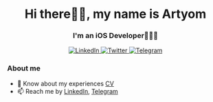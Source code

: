 <div id="header" align="center">
    <h1>Hi there👋🏻, my name is Artyom</h1>
    <h3>I'm an iOS Developer👨🏻‍💻</h3>
</div>

<div id="socials" align="center">
    <a href="https://www.linkedin.com/in/acidcry909/">
    <img src="https://img.shields.io/badge/LinkedIn-blue?style=for-the-badge&logo=linkedin&logoColor=white" alt="LinkedIn"/>
  </a>
  <a href="https://twitter.com/acidcry909">
    <img src="https://img.shields.io/badge/Twitter-blue?style=for-the-badge&logo=twitter&logoColor=white" alt="Twitter"/>
  </a>
  <a href="https://t.me/acidcry909">
    <img src="https://img.shields.io/badge/Telegram-blue?style=for-the-badge&logo=telegram&logoColor=white" alt="Telegram"/>
  </a>
</div>

### About me
- 📄 Know about my experiences [CV](https://docs.google.com/document/d/1fHA-p-XyeZ7pQ70Vo6G1tdTIgdWIgaBzE1holPHRT0o/edit)
- 📫 Reach me by [LinkedIn](https://www.linkedin.com/in/acidcry909/), [Telegram](https://t.me/acidcry909)

